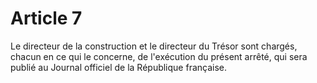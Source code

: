 # Article 7

Le directeur de la construction et le directeur du Trésor sont chargés, chacun en ce qui le concerne, de l'exécution du présent arrêté, qui sera publié au Journal officiel de la République française.
